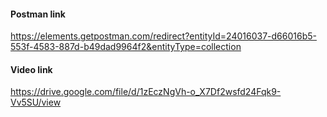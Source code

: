 <div>
    <p><h4>Postman link</h4></p>
    <a href="https://elements.getpostman.com/redirect?entityId=24016037-d66016b5-553f-4583-887d-b49dad9964f2&entityType=collection">
    https://elements.getpostman.com/redirect?entityId=24016037-d66016b5-553f-4583-887d-b49dad9964f2&entityType=collection</a>
</div>

<div>
    <p><h4>Video link</h4></p>
    <a href="https://drive.google.com/file/d/1zEczNgVh-o_X7Df2wsfd24Fqk9-Vv5SU/view">
    https://drive.google.com/file/d/1zEczNgVh-o_X7Df2wsfd24Fqk9-Vv5SU/view</a>
</div>
